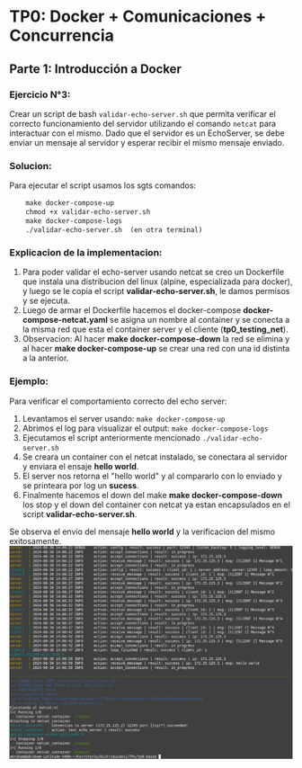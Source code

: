 # TP0: Docker + Comunicaciones + Concurrencia
## Parte 1: Introducción a Docker

### Ejercicio N°3:
Crear un script de bash `validar-echo-server.sh` que permita verificar el correcto funcionamiento del servidor utilizando el comando `netcat` para interactuar con el mismo. Dado que el servidor es un EchoServer, se debe enviar un mensaje al servidor y esperar recibir el mismo mensaje enviado.

### Solucion: 
Para ejecutar el script usamos los sgts comandos: 
```
    make docker-compose-up
    chmod +x validar-echo-server.sh
    make docker-compose-logs
    ./validar-echo-server.sh  (en otra terminal)
```

### Explicacion de la implementacion: 
1. Para poder validar el echo-server usando netcat se creo un Dockerfile que instala una distribucion del linux (alpine, especializada para docker), y luego se le copia el script **validar-echo-server.sh**, le damos permisos y se ejecuta.
2. Luego de armar el Dockerfile hacemos el docker-compose **docker-compose-netcat.yaml** se asigna un nombre al container y se conecta a la misma red que esta el container server y el cliente (**tp0_testing_net**).
3. Observacion: Al hacer **make docker-compose-down** la red se elimina y al hacer **make docker-compose-up**  se crear una red con una id distinta a la anterior.


### Ejemplo: 
Para verificar el comportamiento correcto del echo server: 
1. Levantamos el server usando: ```make docker-compose-up```  
2. Abrimos el log para visualizar el output: ``` make docker-compose-logs ``` 
3. Ejecutamos el script anteriormente mencionado ```./validar-echo-server.sh```   
4. Se creara un container con el netcat instalado, se conectara al servidor y enviara el ensaje **hello world**.
5. El server nos retorna el "hello world" y al compararlo con lo enviado y se printeara por log un **sucess**.
6. Finalmente hacemos el down del make **make docker-compose-down** los stop y el down del container con netcat ya estan encapsulados en el script **validar-echo-server.sh**. 

Se observa el envio del mensaje **hello world** y la verificacion del mismo exitosamente.
<img src ="./img/ej3_part_1.png">

